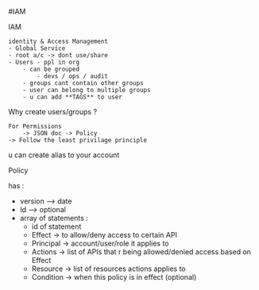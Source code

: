 #IAM

IAM 
    
    identity & Access Management
    - Global Service
    - root a/c -> dont use/share
    - Users - ppl in org
        - can be grouped
            - devs / ops / audit
        - groups cant contain other groups 
        - user can belong to multiple groups
        - u can add **TAGS** to user    
Why create users/groups ?
    
    For Permissions
        -> JSON doc -> Policy
    -> Follow the least privilage principle

u can create alias to your account

Policy 

has :

- version --> date
- Id --> optional
- array of statements :
  - id of statement
  - Effect -> to allow/deny access to certain API
  - Principal -> account/user/role it applies to
  - Actions -> list of APIs that r being allowed/denied access based on Effect
  - Resource -> list of resources actions applies to
  - Condition -> when this policy is in effect (optional)
  

        
        

